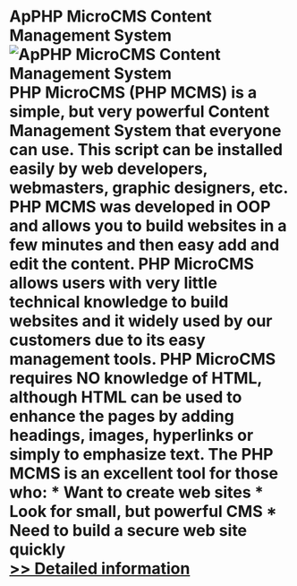 # ApPHP MicroCMS Content Management System<br />![ApPHP MicroCMS Content Management System](https://mycommerce.akamaized.net/api/pimages/P300364642/BIG/300364642.PNG)<br />PHP MicroCMS (PHP MCMS) is a simple, but very powerful Content Management System that everyone can use. This script can be installed easily by web developers, webmasters, graphic designers, etc. PHP MCMS was developed in OOP and allows you to build websites in a few minutes and then easy add and edit the content. PHP MicroCMS allows users with very little technical knowledge to build websites and it widely used by our customers due to its easy management tools. PHP MicroCMS requires NO knowledge of HTML, although HTML can be used to enhance the pages by adding headings, images, hyperlinks or simply to emphasize text. The PHP MCMS is an excellent tool for those who: * Want to create web sites * Look for small, but powerful CMS * Need to build a secure web site quickly<br />[>> Detailed information](https://secure.shareit.com/shareit/product.html?productid=300364642&affiliateid=200057808)